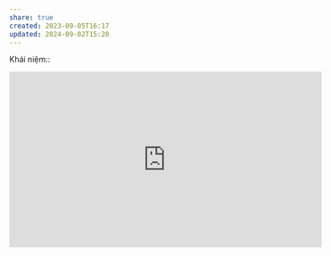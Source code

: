 ```yaml
---
share: true
created: 2023-09-05T16:17
updated: 2024-09-02T15:20
---
```

Khái niệm:: 

<iframe width="560" height="315" src="https://www.youtube.com/embed/6caucCsePqs?si=coTpJ7unQaKEql5L" title="YouTube video player" frameborder="0" allow="accelerometer; autoplay; clipboard-write; encrypted-media; gyroscope; picture-in-picture; web-share" referrerpolicy="strict-origin-when-cross-origin" allowfullscreen></iframe>
